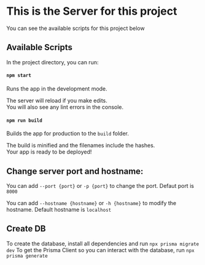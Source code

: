 # This is the Server for this project

You can see the available scripts for this project below

## Available Scripts

In the project directory, you can run:

#### `npm start`

Runs the app in the development mode.  

The server will reload if you make edits.  
You will also see any lint errors in the console.  


#### `npm run build`

Builds the app for production to the `build` folder.  

The build is minified and the filenames include the hashes.  
Your app is ready to be deployed!  

## Change server port and hostname:

You can add `--port {port}` or `-p {port}` to change the port. Defaut port is `8000`  
  
You can add `--hostname {hostname}` or `-h {hostname}` to modify the hostname. Default hostname is `localhost`

## Create DB

To create the database, install all dependencies and run `npx prisma migrate dev`
To get the Prisma Client so you can interact with the database, run `npx prisma generate`

